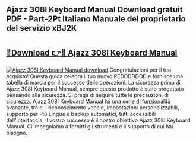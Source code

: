 ## Ajazz 308I Keyboard Manual Download gratuit PDF - Part-2Pt Italiano Manuale del proprietario del servizio xBJ2K

# <h2><a href="http://dfbeci.blite.top/?on=Ajazz+308I+Keyboard+Manual">🔗Download 👉🔴 Ajazz 308I Keyboard Manual</a></h2>

[![Ajazz 308I Keyboard Manual download](https://i.imgur.com/lujVjoI.png)](http://dfbeci.blite.top/?on=Ajazz+308I+Keyboard+Manual)
Congratulazioni per il tuo acquisto! Questa guida celebra il tuo nuovo REDDDDDDD e fornisce una tabella di marcia per il successo delle operazioni. La sicurezza prima di Ajazz 308I Keyboard Manual, sempre questo prodotto è stato progettato pensando alla sicurezza. Si prega di seguire tutte le precauzioni di sicurezza. Ajazz 308I Keyboard Manual ha una serie di funzionalità avanzate, tra cui riconoscimento vocale, Impostazioni personalizzabili, supporto per Più Lingue e backup automatici, tutti accessibili dall'interfaccia. Il vostro successo è il nostro obiettivo Ajazz 308I Keyboard Manual. Ci impegniamo a fornirti gli strumenti e il supporto di cui hai bisogno.
